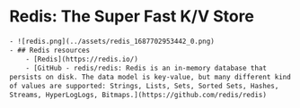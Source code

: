 # Redis: The Super Fast K/V Store
	- ![redis.png](../assets/redis_1687702953442_0.png)
	- ## Redis resources
		- [Redis](https://redis.io/)
		- [GitHub - redis/redis: Redis is an in-memory database that persists on disk. The data model is key-value, but many different kind of values are supported: Strings, Lists, Sets, Sorted Sets, Hashes, Streams, HyperLogLogs, Bitmaps.](https://github.com/redis/redis)